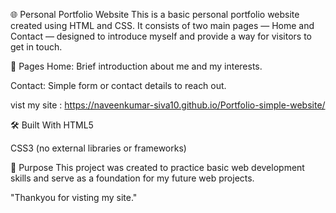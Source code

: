 🌐 Personal Portfolio Website
This is a basic personal portfolio website created using HTML and CSS. It consists of two main pages — Home and Contact — designed to introduce myself and provide a way for visitors to get in touch.

📄 Pages
Home: Brief introduction about me and my interests.

Contact: Simple form or contact details to reach out.

vist my site : https://naveenkumar-siva10.github.io/Portfolio-simple-website/

🛠️ Built With
HTML5

CSS3 (no external libraries or frameworks)

🎯 Purpose
This project was created to practice basic web development skills and serve as a foundation for my future web projects.

"Thankyou for visting my site."
